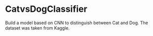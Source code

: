 # CatvsDogClassifier
Build a model based on CNN to distinguish between Cat and Dog. The dataset was taken from Kaggle.
